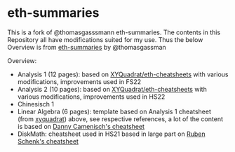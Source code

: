# eth-summaries
This is a fork of @thomasgasssmann eth-summaries. The contents in this Repository all have modifications suited for my use. Thus the below Overview is from [eth-summaries](https://github.com/thomasgassmann/eth-summaries) by @thomasgassman 


Overview:

- Analysis 1 (12 pages): based on [XYQuadrat/eth-cheatsheets](https://github.com/xyQuadrat/eth-cheatsheets/) with various modifications, improvements used in FS22
- Analysis 2 (10 pages): based on [XYQuadrat/eth-cheatsheets](https://github.com/xyQuadrat/eth-cheatsheets/) with various modifications, improvements used in HS22
- Chinesisch 1
- Linear Algebra (6 pages): template based on Analysis 1 cheatsheet (from [xyquadrat](https://github.com/xyQuadrat)) above, see respective references, a lot of the content is based on [Danny Camenisch's cheatsheet](https://n.ethz.ch/~dcamenisch/uploads/LinAlg-Summary.pdf)
- DiskMath: cheatsheet used in HS21 based in large part on [Ruben Schenk's cheatsheet](https://n.ethz.ch/~rschenk/pdfs/summaries/first-year-courses/Diskrete_Mathematik_ExamCheatsheet_HS19.pdf)
